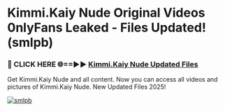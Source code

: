 # Kimmi.Kaiy Nude Original Videos 0nlyFans Leaked - Files Updated! (smlpb)

<h3>🔴 CLICK HERE 🌐==►► <a href="https://tinyurl.com/5h6xmrr3" rel="nofollow">Kimmi.Kaiy Nude Updated Files</a></h3>

Get Kimmi.Kaiy Nude and all content. Now you can access all videos and pictures of Kimmi.Kaiy Nude. New Updated Files 2025!

[![smlpb](https://i.imgur.com/KVD873Z.gif)](https://tinyurl.com/5h6xmrr3)
